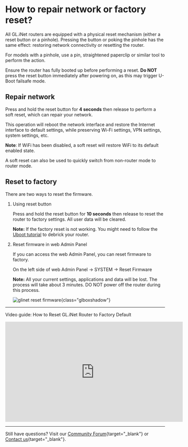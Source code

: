 # How to repair network or factory reset?

All GL.iNet routers are equipped with a physical reset mechanism (either a reset button or a pinhole). Pressing the button or poking the pinhole has the same effect: restoring network connectivity or resetting the router. 

For models with a pinhole, use a pin, straightened paperclip or similar tool to perform the action.  

Ensure the router has fully booted up before performing a reset. **Do NOT** press the reset button immediately after powering on, as this may trigger U-Boot failsafe mode.  

## Repair network

Press and hold the reset button for **4 seconds** then release to perform a soft reset, which can repair your network.

This operation will reboot the network interface and restore the Internet interface to default settings, while preserving Wi-Fi settings, VPN settings, system settings, etc. 

**Note**: If WiFi has been disabled, a soft reset will restore WiFi to its default enabled state.

A soft reset can also be used to quickly switch from non-router mode to router mode.

## Reset to factory

There are two ways to reset the firmware.

1. Using reset button

    Press and hold the reset button for **10 seconds** then release to reset the router to factory settings. All user data will be cleared.

    **Note:** If the factory reset is not working. You might need to follow the [Uboot tutorial](debrick.md) to debrick your router.

2. Reset firmware in web Admin Panel

    If you can access the web Admin Panel, you can reset firmware to factory.

    On the left side of web Admin Panel -> SYSTEM -> Reset Firmware

    **Note:** All your current settings, applications and data will be lost. The process will take about 3 minutes. DO NOT power off the router during this process.

    ![glinet reset firmware](https://static.gl-inet.com/docs/router/en/4/tutorials/reset_firmware/reset_firmware.png){class="glboxshadow"}

---

Video guide: How to Reset GL.iNet Router to Factory Default

<iframe width="560" height="315" src="https://www.youtube.com/embed/ON6PtGH_HJw" title="YouTube video player" frameborder="0" allow="accelerometer; autoplay; clipboard-write; encrypted-media; gyroscope; picture-in-picture" allowfullscreen></iframe>

---

Still have questions? Visit our [Community Forum](https://forum.gl-inet.com){target="_blank"} or [Contact us](https://www.gl-inet.com/contacts/){target="_blank"}.

